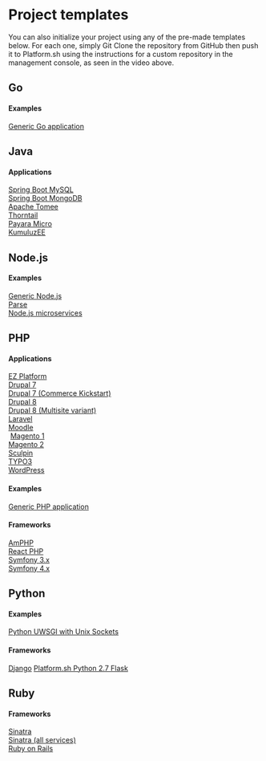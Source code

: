 # Project templates

You can also initialize your project using any of the pre-made templates below.  For each one, simply Git Clone the repository from GitHub then push it to Platform.sh using the instructions for a custom repository in the management console, as seen in the video above.

## Go

<section class="examples-lists">

<div>
  <h4>Examples</h4>
  <a href="https://github.com/platformsh/template-golang">Generic Go application</a>
</div>

</section>

## Java

<section class="examples-lists">

<div>
  <h4>Applications</h3>
  <a href="https://github.com/platformsh/template-spring-boot-maven-mysql">Spring Boot MySQL</a><br />
  <a href="https://github.com/platformsh/template-spring-mvc-maven-mongodb">Spring Boot MongoDB</a><br />
  <a href="https://github.com/platformsh/template-microprofile-tomee">Apache Tomee</a><br />
  <a href="https://github.com/platformsh/template-microprofile-thorntail">Thorntail</a><br />
  <a href="https://github.com/platformsh/template-microprofile-payara">Payara Micro</a><br />
  <a href="https://github.com/platformsh/template-microprofile-kumuluzee">KumuluzEE</a>

</div>

</section>

## Node.js

<section class="examples-lists">

<div>
  <h4>Examples</h4>
  <a href="https://github.com/platformsh/platformsh-example-nodejs">Generic Node.js</a><br />
  <a href="https://github.com/platformsh/platformsh-example-parseit">Parse</a><br />
  <a href="https://github.com/platformsh/platformsh-example-nodejs-microservices">Node.js microservices</a>
</div>

</section>

## PHP

<section class="examples-lists">

<div>
  <h4>Applications</h4>
  <a href="https://github.com/platformsh/platformsh-example-ezplatform">EZ Platform</a><br />
  <a href="https://github.com/platformsh/template-drupal7">Drupal 7</a><br />
  <a href="https://github.com/platformsh/platformsh-example-drupalcommerce7">Drupal 7 (Commerce Kickstart)</a><br />
  <a href="https://github.com/platformsh/template-drupal8">Drupal 8</a><br />
  <a href="https://github.com/platformsh/platformsh-example-drupal8-multisite">Drupal 8 (Multisite variant)</a><br />
  <a href="https://github.com/platformsh/template-laravel">Laravel</a><br />
  <a href="https://github.com/platformsh/platformsh-example-moodle">Moodle</a><br />
  <a href="https://github.com/platformsh/platformsh-example-magento1">Magento 1</a><br />
  <a href="https://github.com/platformsh/platformsh-example-magento">Magento 2</a><br />
  <a href="https://github.com/platformsh/platformsh-example-sculpin">Sculpin</a><br />
  <a href="https://github.com/platformsh/platformsh-example-typo3">TYPO3</a><br />
  <a href="https://github.com/platformsh/template-wordpress">WordPress</a>
</div>

<div>
  <h4>Examples</h4>
  <a href="https://github.com/platformsh/platformsh-example-php">Generic PHP application</a><br />
</div>


<div>
  <h4>Frameworks</h4>
  <a href="https://github.com/platformsh/platformsh-example-amphp">AmPHP</a><br />
  <a href="https://github.com/platformsh/platformsh-example-reactphp">React PHP</a><br />
  <a href="https://github.com/platformsh/template-symfony3">Symfony 3.x</a><br />
  <a href="https://github.com/platformsh/template-symfony4">Symfony 4.x</a><br />
</div>

</section>

## Python

<section class="examples-lists">

<div>
  <h4>Examples</h4>
  <a href="https://github.com/platformsh/platformsh-example-python-uwsgi">Python UWSGI with Unix Sockets</a><br />
</div>

<div>
  <h4>Frameworks</h4>
  <a href="https://github.com/platformsh/platformsh-example-django">Django</a>
  <a href="https://github.com/platformsh/template-flask">Platform.sh Python 2.7 Flask</a><br />
</div>

</section>

## Ruby

<section class="examples-lists">

<div>
  <h4>Frameworks</h4>
  <a href="https://github.com/platformsh/platformsh-example-sinatra">Sinatra</a><br />
  <a href="https://github.com/platformsh/platformsh-example-ruby-sinatra-all-the-services">Sinatra (all services)</a><br />
  <a href="https://github.com/platformsh/platformsh-example-rails">Ruby on Rails</a>
</div>

</section>
